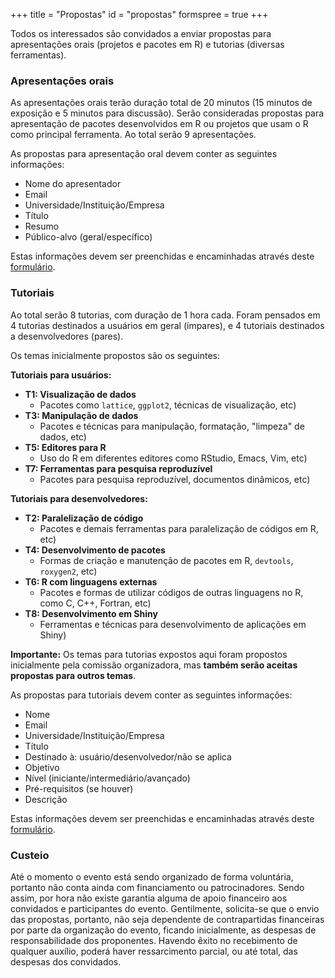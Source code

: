+++
title = "Propostas"
id = "propostas"
formspree = true
+++

Todos os interessados são convidados a enviar propostas para
apresentações orais (projetos e pacotes em R) e tutorias (diversas
ferramentas).

### Apresentações orais

As apresentações orais terão duração total de 20 minutos (15 minutos de
exposição e 5 minutos para discussão). Serão consideradas propostas para
apresentação de pacotes desenvolvidos em R ou projetos que usam o R como
principal ferramenta. Ao total serão 9 apresentações.

As propostas para apresentação oral devem conter as seguintes
informações:

- Nome do apresentador
- Email
- Universidade/Instituição/Empresa
- Título
- Resumo
- Público-alvo (geral/específico)

Estas informações devem ser preenchidas e encaminhadas através deste
[formulário](https://goo.gl/forms/7jdfJZvPmdfg5psc2).

### Tutoriais

Ao total serão 8 tutorias, com duração de 1 hora cada. Foram pensados em
4 tutorias destinados a usuários em geral (ímpares), e 4 tutoriais
destinados a desenvolvedores (pares).

Os temas inicialmente propostos são os seguintes:

**Tutoriais para usuários:**

- **T1: Visualização de dados**
  - Pacotes como `lattice`, `ggplot2`, técnicas de visualização, etc)
- **T3: Manipulação de dados**
  - Pacotes e técnicas para manipulação, formatação, "limpeza" de dados,
  etc)
- **T5: Editores para R**
  - Uso do R em diferentes editores como RStudio, Emacs, Vim, etc)
- **T7: Ferramentas para pesquisa reproduzível**
  - Pacotes para pesquisa reproduzível, documentos dinâmicos, etc)

**Tutoriais para desenvolvedores:**

- **T2: Paralelização de código**
  - Pacotes e demais ferramentas para paralelização de códigos em R,
  etc)
- **T4: Desenvolvimento de pacotes**
  - Formas de criação e manutenção de pacotes em R, `devtools`,
  `roxygen2`, etc)
- **T6: R com linguagens externas**
  - Pacotes e formas de utilizar códigos de outras linguagens no R, como
  C, C++, Fortran, etc)
- **T8: Desenvolvimento em Shiny**
  - Ferramentas e técnicas para desenvolvimento de aplicações em Shiny)

**Importante:** Os temas para tutorias expostos aqui foram propostos
inicialmente pela comissão organizadora, mas **também serão aceitas
propostas para outros temas**.

As propostas para tutoriais devem conter as seguintes informações:

- Nome
- Email
- Universidade/Instituição/Empresa
- Título
- Destinado à: usuário/desenvolvedor/não se aplica
- Objetivo
- Nível (iniciante/intermediário/avançado)
- Pré-requisitos (se houver)
- Descrição

Estas informações devem ser preenchidas e encaminhadas através deste
[formulário](https://goo.gl/forms/H2KvxSvgNrsiFiZw1).

### Custeio

Até o momento o evento está sendo organizado de forma voluntária,
portanto não conta ainda com financiamento ou patrocinadores. Sendo
assim, por hora não existe garantia alguma de apoio financeiro aos
convidados e participantes do evento. Gentilmente, solicita-se que o
envio das propostas, portanto, não seja dependente de contrapartidas
financeiras por parte da organização do evento, ficando inicialmente, as
despesas de responsabilidade dos proponentes. Havendo êxito no
recebimento de qualquer auxílio, poderá haver ressarcimento parcial, ou
até total, das despesas dos convidados.
